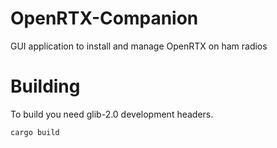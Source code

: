 # OpenRTX-Companion

GUI application to install and manage OpenRTX on ham radios

# Building

To build you need glib-2.0 development headers.

```bash
cargo build
```
